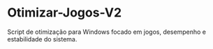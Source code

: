 # Otimizar-Jogos-V2
Script de otimização para Windows focado em jogos, desempenho e estabilidade do sistema.
